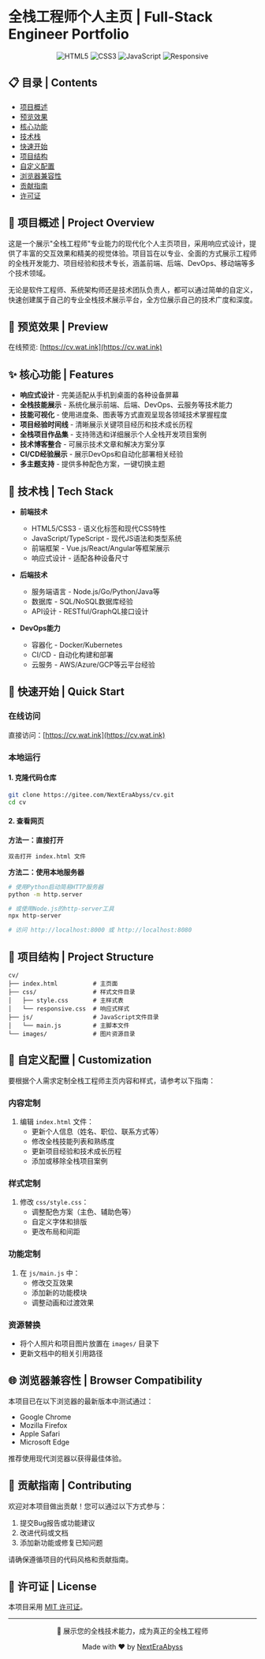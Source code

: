 # 全栈工程师个人主页 | Full-Stack Engineer Portfolio

<div align="center">
  
![HTML5](https://img.shields.io/badge/HTML5-E34F26?style=for-the-badge&logo=html5&logoColor=white)
![CSS3](https://img.shields.io/badge/CSS3-1572B6?style=for-the-badge&logo=css3&logoColor=white)
![JavaScript](https://img.shields.io/badge/JavaScript-F7DF1E?style=for-the-badge&logo=javascript&logoColor=black)
![Responsive](https://img.shields.io/badge/Responsive-5BB75B?style=for-the-badge&logo=responsive&logoColor=white)

</div>

## 📋 目录 | Contents

- [项目概述](#项目概述--project-overview)
- [预览效果](#预览效果--preview)
- [核心功能](#核心功能--features)
- [技术栈](#技术栈--tech-stack)
- [快速开始](#快速开始--quick-start)
- [项目结构](#项目结构--project-structure)
- [自定义配置](#自定义配置--customization)
- [浏览器兼容性](#浏览器兼容性--browser-compatibility)
- [贡献指南](#贡献指南--contributing)
- [许可证](#许可证--license)

## 📝 项目概述 | Project Overview

这是一个展示"全栈工程师"专业能力的现代化个人主页项目，采用响应式设计，提供了丰富的交互效果和精美的视觉体验。项目旨在以专业、全面的方式展示工程师的全栈开发能力、项目经验和技术专长，涵盖前端、后端、DevOps、移动端等多个技术领域。

无论是软件工程师、系统架构师还是技术团队负责人，都可以通过简单的自定义，快速创建属于自己的专业全栈技术展示平台，全方位展示自己的技术广度和深度。

## 👀 预览效果 | Preview

在线预览: [https://cv.wat.ink](https://cv.wat.ink)

<!-- 
可以在这里添加项目截图
![预览图](./images/preview.png)
-->

## ✨ 核心功能 | Features

- **响应式设计** - 完美适配从手机到桌面的各种设备屏幕
- **全栈技能展示** - 系统化展示前端、后端、DevOps、云服务等技术能力
- **技能可视化** - 使用进度条、图表等方式直观呈现各领域技术掌握程度
- **项目经验时间线** - 清晰展示关键项目经历和技术成长历程
- **全栈项目作品集** - 支持筛选和详细展示个人全栈开发项目案例
- **技术博客整合** - 可展示技术文章和解决方案分享
- **CI/CD经验展示** - 展示DevOps和自动化部署相关经验
- **多主题支持** - 提供多种配色方案，一键切换主题

## 🔧 技术栈 | Tech Stack

- **前端技术**
  - HTML5/CSS3 - 语义化标签和现代CSS特性
  - JavaScript/TypeScript - 现代JS语法和类型系统
  - 前端框架 - Vue.js/React/Angular等框架展示
  - 响应式设计 - 适配各种设备尺寸

- **后端技术**
  - 服务端语言 - Node.js/Go/Python/Java等
  - 数据库 - SQL/NoSQL数据库经验
  - API设计 - RESTful/GraphQL接口设计

- **DevOps能力**
  - 容器化 - Docker/Kubernetes
  - CI/CD - 自动化构建和部署
  - 云服务 - AWS/Azure/GCP等云平台经验

## 🚀 快速开始 | Quick Start

### 在线访问
直接访问：[https://cv.wat.ink](https://cv.wat.ink)

### 本地运行

#### 1. 克隆代码仓库
```bash
git clone https://gitee.com/NextEraAbyss/cv.git
cd cv
```

#### 2. 查看网页

**方法一：直接打开**
```
双击打开 index.html 文件
```

**方法二：使用本地服务器**
```bash
# 使用Python启动简易HTTP服务器
python -m http.server

# 或使用Node.js的http-server工具
npx http-server

# 访问 http://localhost:8000 或 http://localhost:8080
```

## 📁 项目结构 | Project Structure
```
cv/
├── index.html          # 主页面
├── css/                # 样式文件目录
│   ├── style.css       # 主样式表
│   └── responsive.css  # 响应式样式
├── js/                 # JavaScript文件目录
│   └── main.js         # 主脚本文件
└── images/             # 图片资源目录
```

## 🔄 自定义配置 | Customization

要根据个人需求定制全栈工程师主页内容和样式，请参考以下指南：

### 内容定制
1. 编辑 `index.html` 文件：
   - 更新个人信息（姓名、职位、联系方式等）
   - 修改全栈技能列表和熟练度
   - 更新项目经验和技术成长历程
   - 添加或移除全栈项目案例

### 样式定制
1. 修改 `css/style.css`：
   - 调整配色方案（主色、辅助色等）
   - 自定义字体和排版
   - 更改布局和间距

### 功能定制
1. 在 `js/main.js` 中：
   - 修改交互效果
   - 添加新的功能模块
   - 调整动画和过渡效果

### 资源替换
- 将个人照片和项目图片放置在 `images/` 目录下
- 更新文档中的相关引用路径

## 🌐 浏览器兼容性 | Browser Compatibility

本项目已在以下浏览器的最新版本中测试通过：

- Google Chrome
- Mozilla Firefox
- Apple Safari
- Microsoft Edge

推荐使用现代浏览器以获得最佳体验。

## 👥 贡献指南 | Contributing

欢迎对本项目做出贡献！您可以通过以下方式参与：

1. 提交Bug报告或功能建议
2. 改进代码或文档
3. 添加新功能或修复已知问题

请确保遵循项目的代码风格和贡献指南。

## 📄 许可证 | License

本项目采用 [MIT 许可证](LICENSE)。

---

<div align="center">
  <p>🔧 展示您的全栈技术能力，成为真正的全栈工程师</p>
  <p>Made with ❤️ by <a href="https://gitee.com/NextEraAbyss">NextEraAbyss</a></p>
</div>
